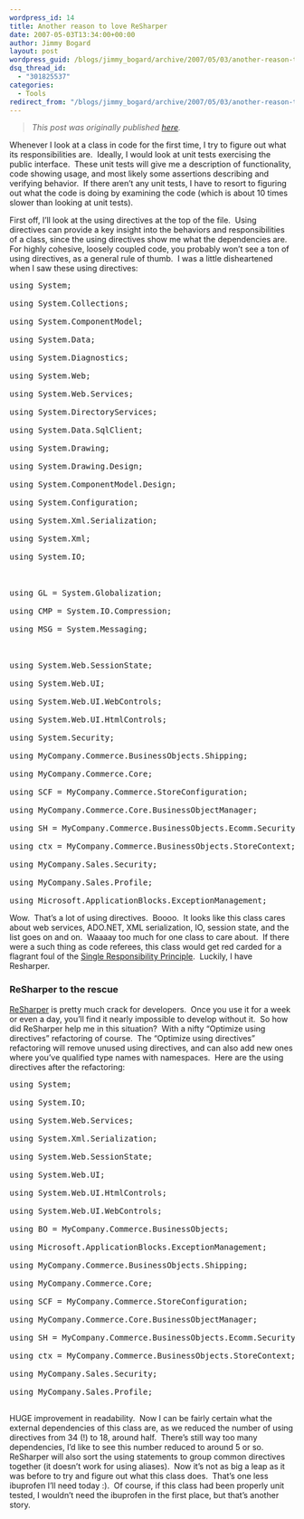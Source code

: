 ```yaml
---
wordpress_id: 14
title: Another reason to love ReSharper
date: 2007-05-03T13:34:00+00:00
author: Jimmy Bogard
layout: post
wordpress_guid: /blogs/jimmy_bogard/archive/2007/05/03/another-reason-to-love-resharper.aspx
dsq_thread_id:
  - "301825537"
categories:
  - Tools
redirect_from: "/blogs/jimmy_bogard/archive/2007/05/03/another-reason-to-love-resharper.aspx/"
---
```

> _This post was originally published [here](http://grabbagoft.blogspot.com/2007/06/another-reason-to-love-resharper.html)._

Whenever I look at a class in code for the first time, I try to figure out what its responsibilities are.&nbsp; Ideally, I would look at unit tests exercising the public interface.&nbsp; These unit tests will give&nbsp;me a description of functionality, code showing usage, and most likely some assertions describing&nbsp;and verifying behavior.&nbsp; If there aren&#8217;t any unit tests, I have to resort to&nbsp;figuring out what the&nbsp;code is doing&nbsp;by examining the code&nbsp;(which is about 10 times slower than looking at unit tests).

First off, I&#8217;ll look at the using directives at the top of the file.&nbsp; Using directives can provide a key insight into the behaviors and responsibilities of a class, since the using directives show me what the dependencies are.&nbsp; For highly cohesive, loosely coupled code, you probably won&#8217;t see a ton of using directives, as a general rule of thumb.&nbsp; I was a little disheartened when I saw these using directives:

<div class="CodeFormatContainer">
  <pre><span class="kwrd">using</span> System;<br />
<span class="kwrd">using</span> System.Collections;<br />
<span class="kwrd">using</span> System.ComponentModel;<br />
<span class="kwrd">using</span> System.Data;<br />
<span class="kwrd">using</span> System.Diagnostics;<br />
<span class="kwrd">using</span> System.Web;<br />
<span class="kwrd">using</span> System.Web.Services;<br />
<span class="kwrd">using</span> System.DirectoryServices;<br />
<span class="kwrd">using</span> System.Data.SqlClient;<br />
<span class="kwrd">using</span> System.Drawing;<br />
<span class="kwrd">using</span> System.Drawing.Design;<br />
<span class="kwrd">using</span> System.ComponentModel.Design;<br />
<span class="kwrd">using</span> System.Configuration;<br />
<span class="kwrd">using</span> System.Xml.Serialization;<br />
<span class="kwrd">using</span> System.Xml;<br />
<span class="kwrd">using</span> System.IO;<br />
<br />
<span class="kwrd">using</span> GL = System.Globalization;<br />
<span class="kwrd">using</span> CMP = System.IO.Compression;<br />
<span class="kwrd">using</span> MSG = System.Messaging;<br />
<br />
<span class="kwrd">using</span> System.Web.SessionState;<br />
<span class="kwrd">using</span> System.Web.UI;<br />
<span class="kwrd">using</span> System.Web.UI.WebControls;<br />
<span class="kwrd">using</span> System.Web.UI.HtmlControls;<br />
<span class="kwrd">using</span> System.Security;<br />
<span class="kwrd">using</span> MyCompany.Commerce.BusinessObjects.Shipping;<br />
<span class="kwrd">using</span> MyCompany.Commerce.Core;<br />
<span class="kwrd">using</span> SCF = MyCompany.Commerce.StoreConfiguration;<br />
<span class="kwrd">using</span> MyCompany.Commerce.Core.BusinessObjectManager;<br />
<span class="kwrd">using</span> SH = MyCompany.Commerce.BusinessObjects.Ecomm.Security.SecurityHelper;<br />
<span class="kwrd">using</span> ctx = MyCompany.Commerce.BusinessObjects.StoreContext;<br />
<span class="kwrd">using</span> MyCompany.Sales.Security;<br />
<span class="kwrd">using</span> MyCompany.Sales.Profile;<br />
<span class="kwrd">using</span> Microsoft.ApplicationBlocks.ExceptionManagement;</pre>
</div>

Wow.&nbsp; That&#8217;s a lot of using directives.&nbsp; Boooo.&nbsp; It looks like this class cares about web services, ADO.NET, XML serialization, IO, session state, and the list goes on and on.&nbsp; Waaaay too much for one class to care about.&nbsp; If there were a such thing as code referees, this class would get red carded for a flagrant foul of the [Single Responsibility Principle](http://en.wikipedia.org/wiki/Single_responsibility_principle).&nbsp; Luckily, I have Resharper.

### ReSharper to the rescue

[ReSharper](http://www.jetbrains.com/resharper/) is pretty much crack for developers.&nbsp; Once you use it for a week or even a day, you&#8217;ll find it nearly impossible to develop without it.&nbsp; So how did ReSharper help me in this situation?&nbsp; With a nifty &#8220;Optimize using directives&#8221; refactoring of course.&nbsp; The &#8220;Optimize using directives&#8221; refactoring will remove unused using directives, and can also add new ones where you&#8217;ve qualified type names with namespaces.&nbsp; Here are the using directives after the refactoring:

<div class="CodeFormatContainer">
  <pre><span class="kwrd">using</span> System;<br />
<span class="kwrd">using</span> System.IO;<br />
<span class="kwrd">using</span> System.Web.Services;<br />
<span class="kwrd">using</span> System.Xml.Serialization;<br />
<span class="kwrd">using</span> System.Web.SessionState;<br />
<span class="kwrd">using</span> System.Web.UI;<br />
<span class="kwrd">using</span> System.Web.UI.HtmlControls;<br />
<span class="kwrd">using</span> System.Web.UI.WebControls;<br />
<span class="kwrd">using</span> BO = MyCompany.Commerce.BusinessObjects;<br />
<span class="kwrd">using</span> Microsoft.ApplicationBlocks.ExceptionManagement;<br />
<span class="kwrd">using</span> MyCompany.Commerce.BusinessObjects.Shipping;<br />
<span class="kwrd">using</span> MyCompany.Commerce.Core;<br />
<span class="kwrd">using</span> SCF = MyCompany.Commerce.StoreConfiguration;<br />
<span class="kwrd">using</span> MyCompany.Commerce.Core.BusinessObjectManager;<br />
<span class="kwrd">using</span> SH = MyCompany.Commerce.BusinessObjects.Ecomm.Security.SecurityHelper;<br />
<span class="kwrd">using</span> ctx = MyCompany.Commerce.BusinessObjects.StoreContext;<br />
<span class="kwrd">using</span> MyCompany.Sales.Security;<br />
<span class="kwrd">using</span> MyCompany.Sales.Profile;<br />
</pre>
</div>

HUGE improvement in readability.&nbsp; Now I can be fairly certain what the external dependencies of this class are, as we reduced the number of using directives from 34 (!) to 18, around half.&nbsp; There&#8217;s still way too many dependencies, I&#8217;d like to see this number reduced to around 5 or so.&nbsp; ReSharper will also sort the using statements to group common directives together (it doesn&#8217;t work for using aliases).&nbsp;&nbsp;Now it&#8217;s not&nbsp;as big a leap&nbsp;as it was before to try and figure out what this class does.&nbsp; That&#8217;s one less ibuprofen I&#8217;ll need today :).&nbsp; Of course, if this class had been properly unit tested, I wouldn&#8217;t need the ibuprofen in the first place, but that&#8217;s another story.